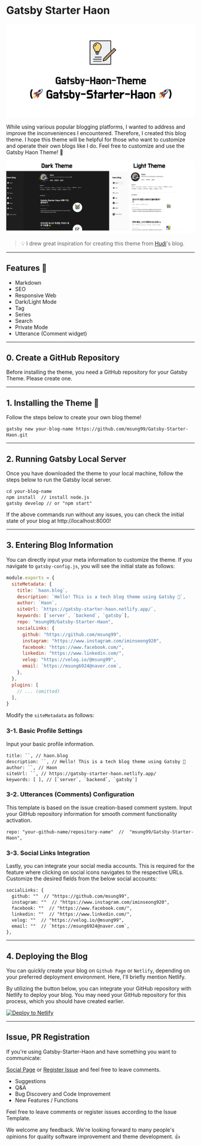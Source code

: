 # Gatsby Starter Haon

![](./static/readme/theme.png)

While using various popular blogging platforms, I wanted to address and improve the inconveniences I encountered. Therefore, I created this blog theme. I hope this theme will be helpful for those who want to customize and operate their own blogs like I do. Feel free to customize and use the Gatsby Haon Theme! 👋

![](./static/readme/preview.png)

> 💡 I drew great inspiration for creating this theme from [Hudi](https://github.com/devHudi/gatsby-starter-hoodie)'s blog.

---

## Features 🚀

- Markdown
- SEO
- Responsive Web
- Dark/Light Mode
- Tag
- Series
- Search
- Private Mode
- Utterance (Comment widget)

---

## 0. Create a GitHub Repository

Before installing the theme, you need a GitHub repository for your Gatsby Theme. Please create one.

---

## 1. Installing the Theme 👋

Follow the steps below to create your own blog theme!

```
gatsby new your-blog-name https://github.com/msung99/Gatsby-Starter-Haon.git
```

---

## 2. Running Gatsby Local Server

Once you have downloaded the theme to your local machine, follow the steps below to run the Gatsby local server.

```
cd your-blog-name
npm install  // install node.js
gatsby develop // or "npm start"
```

If the above commands run without any issues, you can check the initial state of your blog at http://localhost:8000!

---

## 3. Entering Blog Information

You can directly input your meta information to customize the theme. If you navigate to `gatsby-config.js`, you will see the initial state as follows:

```js
module.exports = {
  siteMetadata: {
    title: `haon.blog`,
    description: `Hello! This is a tech blog theme using Gatsby 🤩`,
    author: `Haon`,
    siteUrl: `https://gatsby-starter-haon.netlify.app/`,
    keywords: [`server`, `backend`, `gatsby`],
    repo: "msung99/Gatsby-Starter-Haon",
    socialLinks: {
      github: "https://github.com/msung99",
      instagram: "https://www.instagram.com/iminseong920",
      facebook: "https://www.facebook.com/",
      linkedin: "https://www.linkedin.com/",
      velog: "https://velog.io/@msung99",
      email: `https://msung6924@naver.com`,
    },
  },
  plugins: [
    // ... (omitted)
  ],
}
```

Modify the `siteMetadata` as follows:

### 3-1. Basic Profile Settings

Input your basic profile information.

```
title: ``, // haon.blog
description: ``, // Hello! This is a tech blog theme using Gatsby 🤩
author: ``, // Haon
siteUrl: ``, // https://gatsby-starter-haon.netlify.app/
keywords: [ ], // [`server`, `backend`, `gatsby`]
```

### 3-2. Utterances (Comments) Configuration

This template is based on the issue creation-based comment system. Input your GitHub repository information for smooth comment functionality activation.

```
repo: "your-github-name/repository-name"  //  "msung99/Gatsby-Starter-Haon",
```

### 3-3. Social Links Integration

Lastly, you can integrate your social media accounts. This is required for the feature where clicking on social icons navigates to the respective URLs. Customize the desired fields from the below social accounts:

```
socialLinks: {
  github: ""  // "https://github.com/msung99",
  instagram: ""  // "https://www.instagram.com/iminseong920",
  facebook: ""  // "https://www.facebook.com/",
  linkedin: ""  // "https://www.linkedin.com/",
  velog: ""  // "https://velog.io/@msung99",
  email: ""  // `https://msung6924@naver.com`,
},
```

---

## 4. Deploying the Blog

You can quickly create your blog on `Github Page` or `Netlify`, depending on your preferred deployment environment. Here, I'll briefly mention Netlify.

By utilizing the button below, you can integrate your GitHub repository with Netlify to deploy your blog. You may need your GitHub repository for this process, which you should have created earlier.

<a href="https://app.netlify.com/start/deploy?repository=https://github.com/msung99/Gatsby-Starter-Haon.git" target="_blank"><img src="https://www.netlify.com/img/deploy/button.svg" alt="Deploy to Netlify"></a>

---

## Issue, PR Registration

If you're using Gatsby-Starter-Haon and have something you want to communicate:

[Social Page](https://gatsby-starter-haon.netlify.app/community/) or [Register Issue](https://github.com/msung99/Gatsby-Starter-Haon/issues/1) and feel free to leave comments.

- Suggestions
- Q&A
- Bug Discovery and Code Improvement
- New Features / Functions

Feel free to leave comments or register issues according to the Issue Template. 

We welcome any feedback. We're looking forward to many people's opinions for quality software improvement and theme development. 👍
